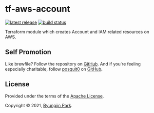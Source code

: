 # tf-aws-account

[![latest release](https://img.shields.io/github/v/release/tedilabs/tf-aws-account?style=flat-square)](https://github.com/tedilabs/tf-aws-account/releases/latest)
[![build status](https://img.shields.io/github/workflow/status/tedilabs/tf-aws-account/workflow?label=build&logo=github&style=flat-square)](https://github.com/tedilabs/tf-aws-account/actions?query=workflow%3Atest)

Terraform module which creates Account and IAM related resources on AWS.


## Self Promotion

Like brewfile? Follow the repository on [GitHub](https://github.com/tedilabs/tf-aws-account). And if you're feeling especially charitable, follow [posquit0](https://www.posquit0.com) on [GitHub](https://github.com/posquit0).


## License

Provided under the terms of the [Apache License](LICENSE).

Copyright © 2021, [Byungjin Park](https://www.posquit0.com).
